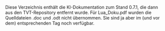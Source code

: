 Diese Verzeichnis enthält die KI-Dokumentation zum Stand 0.7.1, die dann aus den TVT-Repository entfernt wurde.
Für Lua_Doku.pdf wurden die Quelldateien .doc und .odt nicht übernommen.
Sie sind ja aber im (und vor dem) entsprechenden Tag noch verfügbar.